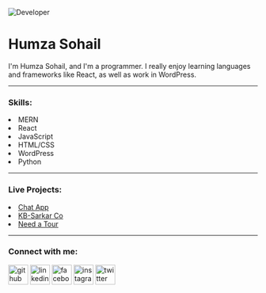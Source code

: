 ![Developer](https://camo.githubusercontent.com/962609ed6e1ac4986487d6fdaf71bc61d3d761b0b8620ab60a2f6a3d4766f47a/68747470733a2f2f64313573686c6c6b73776b6374302e636c6f756466726f6e742e6e65742f77702d636f6e74656e742f626c6f67732e6469722f312f66696c65732f323032302f30342f36393036313830315f313938333332343537383433363438395f363836353732363633323531353037363039365f6f2d383030783435302d312d373638783433322e6a7067)

<h1> Humza Sohail </h1>

I'm Humza Sohail, and I'm a programmer. I really enjoy learning languages and frameworks like React, as well as work in WordPress. 

<hr />

<h3>Skills: </h3>
<ui>
  <li>
    MERN
  </li>
   <li>
  React
   </li>
    <li>
  JavaScript
  </li>
  <li>
  HTML/CSS
  </li>
   <li>
  WordPress
  </li>
  <li>
  Python
  </li>
</ui>
<hr />

<h3>Live Projects: </h3>
<ui>
  <li>
    <a href="https://uni-chat-application.netlify.app/"> Chat App </a>
  </li>
   <li>
  <a href="https://kb-sarkar.com/"> KB-Sarkar Co </a>
   </li>
    <li>
  <a href="https://www.needatour.com/"> Need a Tour </a>
  </li>
</ui>

<hr />

<h3> Connect with me:  </h3>


[<img src='https://cdn.jsdelivr.net/npm/simple-icons@3.0.1/icons/github.svg' alt='github'  height='40'>](https://github.com/humzas111)    [<img src='https://cdn.jsdelivr.net/npm/simple-icons@3.0.1/icons/linkedin.svg' alt='linkedin'  height='40'>](https://www.linkedin.com/in/humzasohail//)    [<img src='https://cdn.jsdelivr.net/npm/simple-icons@3.0.1/icons/facebook.svg' alt='facebook'  height='40'>](https://www.facebook.com/humza.xohail/)    [<img src='https://cdn.jsdelivr.net/npm/simple-icons@3.0.1/icons/instagram.svg' alt='instagram'  height='40'>](https://www.instagram.com/humzasohail._//)    [<img src='https://cdn.jsdelivr.net/npm/simple-icons@3.0.1/icons/twitter.svg' alt='twitter' height='40'>](https://twitter.com/HumzaX)  

